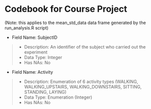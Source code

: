Codebook for Course Project
============================

(Note: this applies to the mean_std_data data frame generated
by the run_analysis.R script)

* Field Name: SubjectID
>* Description: An identifier of the subject who carried out the experiment 
>* Data Type: Integer 
>* Has NAs: No

* Field Name: Activity
>* Description: Enumeration of 6 activity types (WALKING, WALKING_UPSTAIRS, WALKING_DOWNSTAIRS, SITTING, STANDING, LAYING)
>* Data Type: Enumeration (Integer)
>* Has NAs: No
